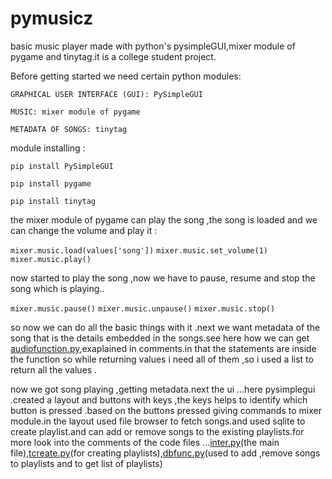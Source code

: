 # pymusicz

basic music player made with  python's pysimpleGUI,mixer module of pygame and tinytag.it is a college student project.

Before getting started we need certain python modules:

    GRAPHICAL USER INTERFACE (GUI): PySimpleGUI

    MUSIC: mixer module of pygame

    METADATA OF SONGS: tinytag


module installing :
    
    pip install PySimpleGUI
                                
    pip install pygame
                                    
    pip install tinytag

the mixer module of pygame can play the song ,the song is loaded and we can change the volume and play it :

`mixer.music.load(values['song'])`
`mixer.music.set_volume(1)`
`mixer.music.play()`

now started to play the song ,now we have to pause, resume and stop the song which is playing..


`mixer.music.pause()`
`mixer.music.unpause()`
`mixer.music.stop()`

so now we can do all the basic things with it .next we want  metadata of the song that is the details embedded in the songs.see here how we can get [audiofunction.py](https://gitlab.com/univrz/pymusicz/-/blob/main/audiofunction.py),exaplained in comments.in that the statements are inside the function so while returning values i need all of them ,so i used a list to return all the values .

now we got song playing ,getting metadata.next the ui ...here pysimplegui .created a layout and buttons with keys ,the keys helps to identify which button is pressed .based on the buttons pressed giving commands to mixer module.in the layout used file browser to fetch songs.and used sqlite to create playlist.and can add or remove songs to the existing playlists.for more look into the comments of the code files ...[inter.py](https://gitlab.com/univrz/pymusicz/-/blob/main/inter.py)(the main file),[tcreate.py](https://gitlab.com/univrz/pymusicz/-/blob/main/tcreate.py)(for creating playlists),[dbfunc.py](https://gitlab.com/univrz/pymusicz/-/blob/main/dbfunc.py)(used to add ,remove songs to playlists and to get list of playlists)
